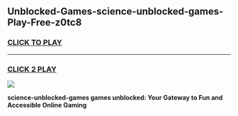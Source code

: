 
## Unblocked-Games-science-unblocked-games-Play-Free-z0tc8
<h3>
<a href="https://premium76.site?title=science-unblocked-games&ref=23A">CLICK TO PLAY</a></h3>
<hr>

<h3>
<a href="https://premium76.site?title=science-unblocked-games&ref=23A">CLICK 2 PLAY</a>
  
</h3>

<a href="https://premium76.site?title=science-unblocked-games&ref=23A"><img src="https://clearcache.store/games.png"></a>


**science-unblocked-games games unblocked: Your Gateway to Fun and Accessible Online Gaming**
